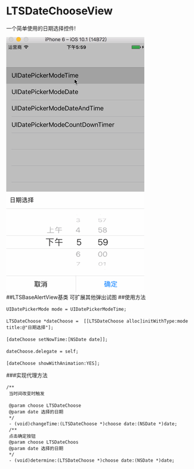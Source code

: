 # LTSDateChooseView
一个简单使用的日期选择控件!

![image](https://github.com/BossLee1220/LTSDateChoose/blob/master/date.gif)
##LTSBaseAlertView基类 可扩展其他弹出试图
##使用方法
 
    UIDatePickerMode mode = UIDatePickerModeTime;
    
    LTSDateChoose *dateChoose =  [[LTSDateChoose alloc]initWithType:mode title:@"日期选择"];
    
    [dateChoose setNowTime:[NSDate date]];
    
    dateChoose.delegate = self;
    
    [dateChoose showWithAnimation:YES];
###实现代理方法
    
    /**
     当时间改变时触发

     @param choose LTSDateChoose
     @param date 选择的日期
     */
     - (void)changeTime:(LTSDateChoose *)choose date:(NSDate *)date;
     /**
     点击确定按钮
     @param choose LTSDateChoos
     @param date 选择的日期
     */
     - (void)determine:(LTSDateChoose *)choose date:(NSDate *)date;

